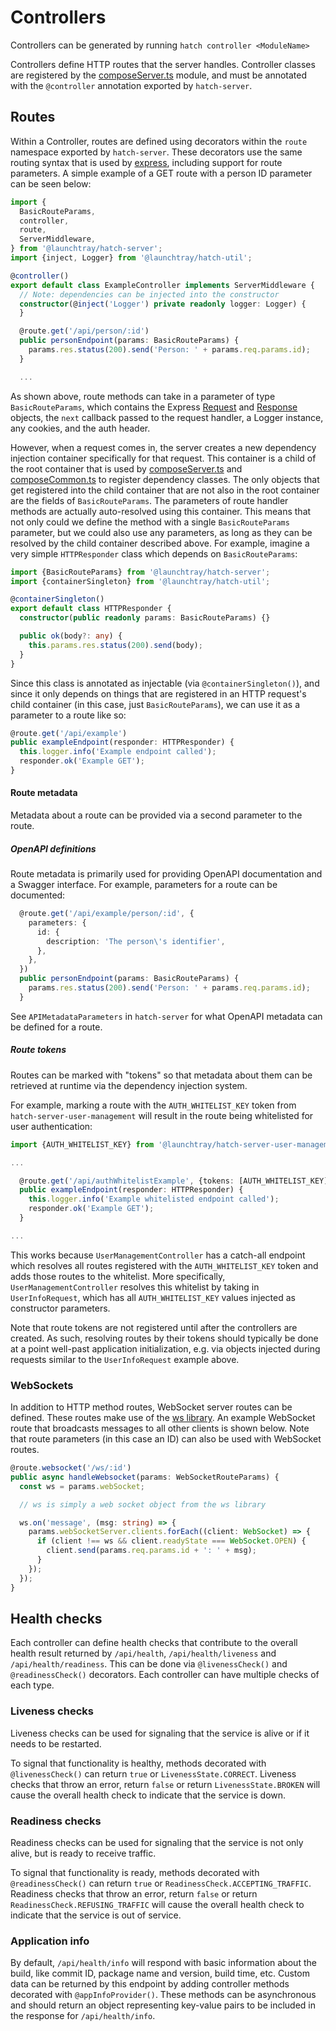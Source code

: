 # Controllers
Controllers can be generated by running `hatch controller <ModuleName>`

Controllers define HTTP routes that the server handles. Controller classes are registered by the 
[composeServer.ts](../../README.md#composeserverts) module, and must be annotated with the `@controller` annotation 
exported by `hatch-server`. 

## Routes
Within a Controller, routes are defined using decorators within the `route` namespace exported by `hatch-server`. These 
decorators use the same routing syntax that is used by [express](https://expressjs.com), including support for route 
parameters. A simple example of a GET route with a person ID parameter can be seen below:

```typescript
import {
  BasicRouteParams,
  controller,
  route,
  ServerMiddleware,
} from '@launchtray/hatch-server';
import {inject, Logger} from '@launchtray/hatch-util';

@controller()
export default class ExampleController implements ServerMiddleware {
  // Note: dependencies can be injected into the constructor
  constructor(@inject('Logger') private readonly logger: Logger) {
  }

  @route.get('/api/person/:id')
  public personEndpoint(params: BasicRouteParams) {
    params.res.status(200).send('Person: ' + params.req.params.id);
  }

  ...
```

As shown above, route methods can take in a parameter of type `BasicRouteParams`, which contains the Express 
[Request](https://expressjs.com/en/api.html#req) and [Response](https://expressjs.com/en/api.html#res) objects, the 
`next` callback passed to the request handler, a Logger instance, any cookies, and the auth header.

However, when a request comes in, the server creates a new dependency injection container specifically for that request.
This container is a child of the root container that is used by [composeServer.ts](../../README.md#composeserverts) and
[composeCommon.ts](../../README.md#composecommonts) to register dependency classes. The only objects that get registered
into the child container that are not also in the root container are the fields of `BasicRouteParams`. The parameters of
route handler methods are actually auto-resolved using this container. This means that not only could we define the 
method with a single `BasicRouteParams` parameter, but we could also use any parameters, as long as they can be resolved 
by the child container described above. For example, imagine a very simple `HTTPResponder` class which depends on 
`BasicRouteParams`:

```typescript
import {BasicRouteParams} from '@launchtray/hatch-server';
import {containerSingleton} from '@launchtray/hatch-util';

@containerSingleton()
export default class HTTPResponder {
  constructor(public readonly params: BasicRouteParams) {}

  public ok(body?: any) {
    this.params.res.status(200).send(body);
  }
}
```
Since this class is annotated as injectable (via `@containerSingleton()`), and since it only depends on things that are
registered in an HTTP request's child container (in this case, just `BasicRouteParams`), we can use it as a parameter to
a route like so:

```typescript
@route.get('/api/example')
public exampleEndpoint(responder: HTTPResponder) {
  this.logger.info('Example endpoint called');
  responder.ok('Example GET');
}
```
#### Route metadata
Metadata about a route can be provided via a second parameter to the route. 

##### OpenAPI definitions
Route metadata is primarily used for providing OpenAPI documentation and a Swagger interface. For example, parameters
for a route can be documented:
```typescript
  @route.get('/api/example/person/:id', {
    parameters: {
      id: {
        description: 'The person\'s identifier',
      },
    },
  })
  public personEndpoint(params: BasicRouteParams) {
    params.res.status(200).send('Person: ' + params.req.params.id);
  }
```

See `APIMetadataParameters` in `hatch-server` for what OpenAPI metadata can be defined for a route.

##### Route tokens
Routes can be marked with "tokens" so that metadata about them can be retrieved at runtime via the dependency injection 
system. 

For example, marking a route with the `AUTH_WHITELIST_KEY` token from `hatch-server-user-management` will result
in the route being whitelisted for user authentication:

```typescript
import {AUTH_WHITELIST_KEY} from '@launchtray/hatch-server-user-management';

...

  @route.get('/api/authWhitelistExample', {tokens: [AUTH_WHITELIST_KEY]})
  public exampleEndpoint(responder: HTTPResponder) {
    this.logger.info('Example whitelisted endpoint called');
    responder.ok('Example GET');
  }

...
```

This works because `UserManagementController` has a catch-all endpoint which resolves all routes registered with the 
`AUTH_WHITELIST_KEY` token and adds those routes to the whitelist. More specifically, `UserManagementController`
resolves this whitelist by taking in `UserInfoRequest`, which has all `AUTH_WHITELIST_KEY` values injected as 
constructor parameters.

Note that route tokens are not registered until after the controllers are created. As such, resolving routes by their 
tokens should typically be done at a point well-past application initialization, e.g. via objects injected during
requests similar to the `UserInfoRequest` example above. 

### WebSockets
In addition to HTTP method routes, WebSocket server routes can be defined. These routes make use of the 
[ws library](https://github.com/websockets/ws). An example WebSocket route that broadcasts messages to all other clients
is shown below. Note that route parameters (in this case an ID) can also be used with WebSocket routes.

```typescript
@route.websocket('/ws/:id')
public async handleWebsocket(params: WebSocketRouteParams) {
  const ws = params.webSocket; 

  // ws is simply a web socket object from the ws library

  ws.on('message', (msg: string) => {
    params.webSocketServer.clients.forEach((client: WebSocket) => {
      if (client !== ws && client.readyState === WebSocket.OPEN) {
        client.send(params.req.params.id + ': ' + msg);
      }
    });
  });
}
```

## Health checks
Each controller can define health checks that contribute to the overall health result returned by `/api/health`,
`/api/health/liveness` and `/api/health/readiness`. This can be done via `@livenessCheck()` and `@readinessCheck()`
decorators. Each controller can have multiple checks of each type.

### Liveness checks
Liveness checks can be used for signaling that the service is alive or if it needs to be restarted.

To signal that functionality is healthy, methods decorated with `@livenessCheck()` can return `true` or 
`LivenessState.CORRECT`. Liveness checks that throw an error, return `false` or return `LivenessState.BROKEN` will cause 
the overall health check to indicate that the service is down.

### Readiness checks
Readiness checks can be used for signaling that the service is not only alive, but is ready to receive traffic.

To signal that functionality is ready, methods decorated with `@readinessCheck()` can return `true` or 
`ReadinessCheck.ACCEPTING_TRAFFIC`. Readiness checks that throw an error, return `false` or return 
`ReadinessCheck.REFUSING_TRAFFIC` will cause the overall health check to indicate that the service is out of service.

### Application info
By default, `/api/health/info` will respond with basic information about the build, like commit ID, package name and
version, build time, etc. Custom data can be returned by this endpoint by adding controller methods decorated with
`@appInfoProvider()`. These methods can be asynchronous and should return an object representing key-value pairs to be
included in the response for `/api/health/info`.
